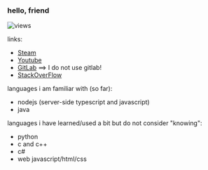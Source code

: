 ### hello, friend

![views](https://komarev.com/ghpvc/?username=nickelulz&color=brightgreen)

links:
* [Steam](https://steamcommunity.com/id/nickelulz)
* [Youtube](https://www.youtube.com/channel/UCztEQkBZUKZr7d4QEeKzwoA)
* [GitLab](https://gitlab.com/adimeadozen) ==> I do not use gitlab!
* [StackOverFlow](https://stackoverflow.com/users/14091128/nickel)

languages i am familiar with (so far):
* nodejs (server-side typescript and javascript)
* java

languages i have learned/used a bit but do not consider "knowing":
* python
* c and c++
* c#
* web javascript/html/css
